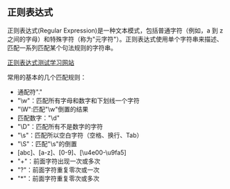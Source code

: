 ## 正则表达式

正则表达式(Regular Expression)是一种文本模式，包括普通字符（例如，a 到 z 之间的字母）和特殊字符（称为"元字符"）。正则表达式使用单个字符串来描述、匹配一系列匹配某个句法规则的字符串。

[正则表达式测试学习网站](https://regexr.com/)

常用的基本的几个匹配规则：

- 通配符"."
- "\w"：匹配所有字母和数字和下划线一个字符
- "\W":匹配"\w"倒置的结果
- 匹配数字："\d"
- "\D"：匹配所有不是数字的字符
- "\s"：匹配所以空白字符（空格、换行、Tab）
- "\S"：匹配"\s"的倒置
- [abc]、[a-z]、[0-9]、[\u4e00-\u9fa5]
- "+"：前面字符出现一次或多次
- "?"：前面字符重复零次或一次
- "*"：前面字符重复零次或多次
